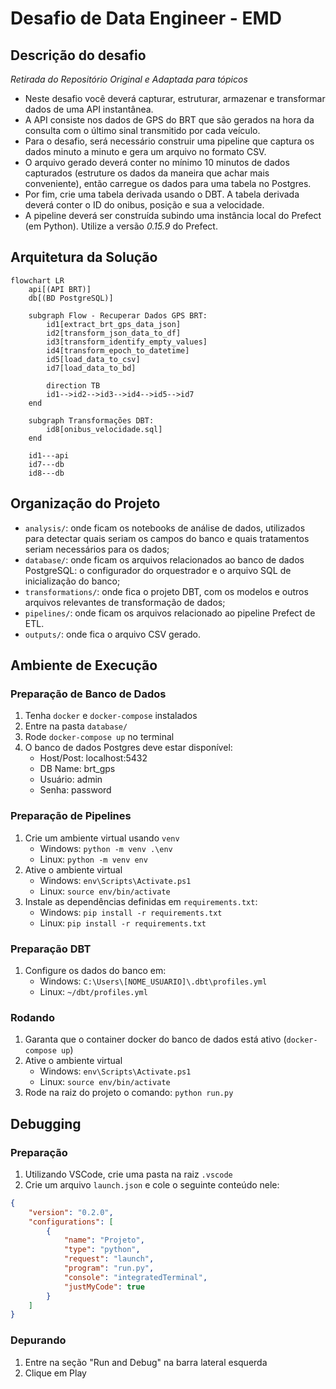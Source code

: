 # Desafio de Data Engineer - EMD

## Descrição do desafio
_Retirada do Repositório Original e Adaptada para tópicos_

- Neste desafio você deverá capturar, estruturar, armazenar e transformar dados de uma API instantânea. 
- A API consiste nos dados de GPS do BRT que são gerados na hora da consulta com o último sinal transmitido por cada veículo.
- Para o desafio, será necessário construir uma pipeline que captura os dados minuto a minuto e gera um arquivo no formato CSV. 
- O arquivo gerado deverá conter no mínimo 10 minutos de dados capturados (estruture os dados da maneira que achar mais conveniente), então carregue os dados para uma tabela no Postgres. 
- Por fim, crie uma tabela derivada usando o DBT. A tabela derivada deverá conter o ID do onibus, posição e sua a velocidade.
- A pipeline deverá ser construída subindo uma instância local do Prefect (em Python). Utilize a versão *0.15.9* do Prefect.

## Arquitetura da Solução
```mermaid
flowchart LR
    api[(API BRT)]
    db[(BD PostgreSQL)]

    subgraph Flow - Recuperar Dados GPS BRT:
        id1[extract_brt_gps_data_json]
        id2[transform_json_data_to_df]
        id3[transform_identify_empty_values]
        id4[transform_epoch_to_datetime]
        id5[load_data_to_csv]
        id7[load_data_to_bd]

        direction TB
        id1-->id2-->id3-->id4-->id5-->id7
    end

    subgraph Transformações DBT:
        id8[onibus_velocidade.sql]
    end

    id1---api
    id7---db
    id8---db
```

## Organização do Projeto

- `analysis/`: onde ficam os notebooks de análise de dados, utilizados para detectar quais seriam os campos do banco e quais tratamentos seriam necessários para os dados;
- `database/`: onde ficam os arquivos relacionados ao banco de dados PostgreSQL: o configurador do orquestrador e o arquivo SQL de inicialização do banco;
- `transformations/`: onde fica o projeto DBT, com os modelos e outros arquivos relevantes de transformação de dados;
- `pipelines/`: onde ficam os arquivos relacionado ao pipeline Prefect de ETL.
- `outputs/`: onde fica o arquivo CSV gerado.

## Ambiente de Execução

### Preparação de Banco de Dados

1. Tenha `docker` e `docker-compose` instalados
1. Entre na pasta `database/`
1. Rode `docker-compose up` no terminal
1. O banco de dados Postgres deve estar disponível:
    - Host/Post: localhost:5432
    - DB Name: brt_gps
    - Usuário: admin
    - Senha: password

### Preparação de Pipelines

1. Crie um ambiente virtual usando `venv`
    - Windows: `python -m venv .\env`
    - Linux: `python -m venv env`
1. Ative o ambiente virtual
    - Windows: `env\Scripts\Activate.ps1`
    - Linux: `source env/bin/activate`
1. Instale as dependências definidas em `requirements.txt`:
    - Windows: `pip install -r requirements.txt`
    - Linux: `pip install -r requirements.txt`

### Preparação DBT

1. Configure os dados do banco em:
    - Windows: `C:\Users\[NOME_USUARIO]\.dbt\profiles.yml`
    - Linux: `~/dbt/profiles.yml`

### Rodando

1. Garanta que o container docker do banco de dados está ativo (`docker-compose up`)
1. Ative o ambiente virtual
    - Windows: `env\Scripts\Activate.ps1`
    - Linux: `source env/bin/activate`
1. Rode na raiz do projeto o comando: `python run.py`

## Debugging

### Preparação

1. Utilizando VSCode, crie uma pasta na raiz `.vscode`
1. Crie um arquivo `launch.json` e cole o seguinte conteúdo nele:
```json
{
    "version": "0.2.0",
    "configurations": [
        {
            "name": "Projeto",
            "type": "python",
            "request": "launch",
            "program": "run.py",
            "console": "integratedTerminal",
            "justMyCode": true
        }
    ]
}
```
### Depurando

1. Entre na seção "Run and Debug" na barra lateral esquerda
1. Clique em Play
